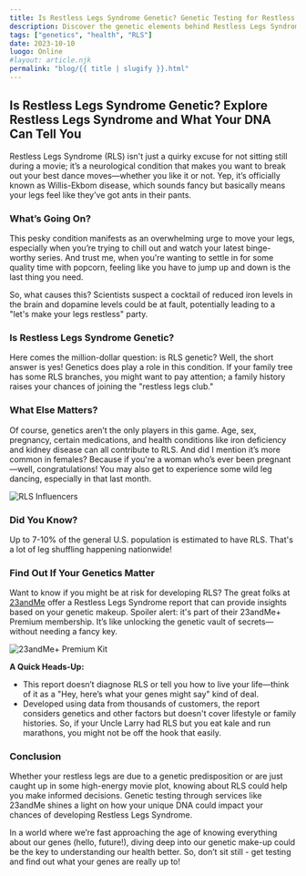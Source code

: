 ```yaml
---
title: Is Restless Legs Syndrome Genetic? Genetic Testing for Restless Legs Syndrome - 23andMe
description: Discover the genetic elements behind Restless Legs Syndrome and how 23andMe can provide insights into your risks.
tags: ["genetics", "health", "RLS"]
date: 2023-10-10
luogo: Online
#layout: article.njk
permalink: "blog/{{ title | slugify }}.html"
---
```


## Is Restless Legs Syndrome Genetic? Explore Restless Legs Syndrome and What Your DNA Can Tell You

Restless Legs Syndrome (RLS) isn't just a quirky excuse for not sitting still during a movie; it’s a neurological condition that makes you want to break out your best dance moves—whether you like it or not. Yep, it’s officially known as Willis-Ekbom disease, which sounds fancy but basically means your legs feel like they’ve got ants in their pants.

### What’s Going On?

This pesky condition manifests as an overwhelming urge to move your legs, especially when you’re trying to chill out and watch your latest binge-worthy series. And trust me, when you're wanting to settle in for some quality time with popcorn, feeling like you have to jump up and down is the last thing you need.

So, what causes this? Scientists suspect a cocktail of reduced iron levels in the brain and dopamine levels could be at fault, potentially leading to a "let's make your legs restless" party.

### Is Restless Legs Syndrome Genetic?

Here comes the million-dollar question: is RLS genetic? Well, the short answer is yes! Genetics does play a role in this condition. If your family tree has some RLS branches, you might want to pay attention; a family history raises your chances of joining the "restless legs club."

### What Else Matters?

Of course, genetics aren’t the only players in this game. Age, sex, pregnancy, certain medications, and health conditions like iron deficiency and kidney disease can all contribute to RLS. And did I mention it’s more common in females? Because if you're a woman who’s ever been pregnant—well, congratulations! You may also get to experience some wild leg dancing, especially in that last month.

![RLS Influencers](https://www.23andme.com/wp-content/uploads/sites/2/2021/08/Screen-Shot-2021-08-12-at-5.26.55-PM.png)

### Did You Know?

Up to 7-10% of the general U.S. population is estimated to have RLS. That's a lot of leg shuffling happening nationwide!

### Find Out If Your Genetics Matter

Want to know if you might be at risk for developing RLS? The great folks at [23andMe](https://www.23andme.com/topics/health-predispositions/restless-legs-syndrome/) offer a Restless Legs Syndrome report that can provide insights based on your genetic makeup. Spoiler alert: it's part of their 23andMe+ Premium membership. It’s like unlocking the genetic vault of secrets—without needing a fancy key.

![23andMe+ Premium Kit](https://www.23andme.com/uploads/sites/2/20240109213029/Premium.jpg)

**A Quick Heads-Up:**
- This report doesn’t diagnose RLS or tell you how to live your life—think of it as a "Hey, here’s what your genes might say" kind of deal.
- Developed using data from thousands of customers, the report considers genetics and other factors but doesn't cover lifestyle or family histories. So, if your Uncle Larry had RLS but you eat kale and run marathons, you might not be off the hook that easily.

### Conclusion

Whether your restless legs are due to a genetic predisposition or are just caught up in some high-energy movie plot, knowing about RLS could help you make informed decisions. Genetic testing through services like 23andMe shines a light on how your unique DNA could impact your chances of developing Restless Legs Syndrome.

In a world where we’re fast approaching the age of knowing everything about our genes (hello, future!), diving deep into our genetic make-up could be the key to understanding our health better. So, don’t sit still - get testing and find out what your genes are really up to!  
